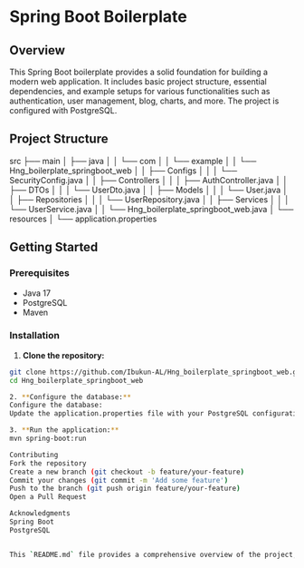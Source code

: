 # Spring Boot Boilerplate

## Overview

This Spring Boot boilerplate provides a solid foundation for building a modern web application. It includes basic project structure, essential dependencies, and example setups for various functionalities such as authentication, user management, blog, charts, and more. The project is configured with PostgreSQL.

## Project Structure
src
├── main
│   ├── java
│   │   └── com
│   │       └── example
│   │           └── Hng_boilerplate_springboot_web
│   │               ├── Configs
│   │               │   └── SecurityConfig.java
│   │               ├── Controllers
│   │               │   ├── AuthController.java
│   │               ├── DTOs
│   │               │   └── UserDto.java
│   │               ├── Models
│   │               │   └── User.java
│   │               ├── Repositories
│   │               │   └── UserRepository.java
│   │               ├── Services
│   │               │   └── UserService.java
│   │               └── Hng_boilerplate_springboot_web.java
│   └── resources
│       └── application.properties

## Getting Started

### Prerequisites

- Java 17
- PostgreSQL
- Maven

### Installation

1. **Clone the repository:**

```bash
git clone https://github.com/Ibukun-AL/Hng_boilerplate_springboot_web.git
cd Hng_boilerplate_springboot_web

2. **Configure the database:**
Configure the database:
Update the application.properties file with your PostgreSQL configuration.

3. **Run the application:**
mvn spring-boot:run

Contributing
Fork the repository
Create a new branch (git checkout -b feature/your-feature)
Commit your changes (git commit -m 'Add some feature')
Push to the branch (git push origin feature/your-feature)
Open a Pull Request

Acknowledgments
Spring Boot
PostgreSQL


This `README.md` file provides a comprehensive overview of the project, including installation instructions, usage examples, and contribution guidelines. It can be used as a base for further development and customization.

